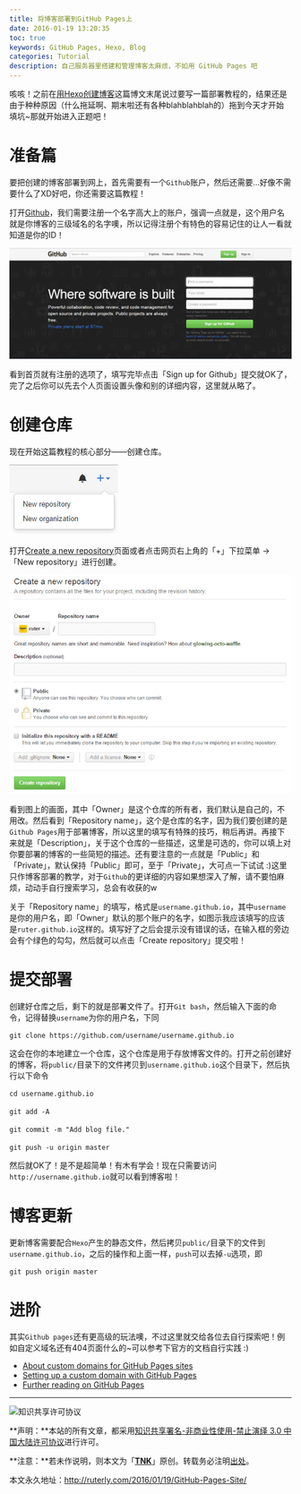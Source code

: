 ```yaml
---
title: 将博客部署到GitHub Pages上
date: 2016-01-19 13:20:35
toc: true
keywords: GitHub Pages, Hexo, Blog
categories: Tutorial
description: 自己服务器里搭建和管理博客太麻烦，不如用 GitHub Pages 吧
---
```


咳咳！之前在[用Hexo创建博客](http://ruter.github.io/2015/12/13/Create-blog-with-hexo/)这篇博文末尾说过要写一篇部署教程的，结果还是由于种种原因（什么拖延啊、期末啦还有各种blahblahblah的）拖到今天才开始填坑~那就开始进入正题吧！

# 准备篇
要把创建的博客部署到网上，首先需要有一个`Github`账户，然后还需要...好像不需要什么了XD好吧，你还需要这篇教程！

打开[Github](https://github.com/)，我们需要注册一个名字高大上的账户，强调一点就是，这个用户名就是你博客的三级域名的名字噢，所以记得注册个有特色的容易记住的让人一看就知道是你的ID！

![Github首页](/images/github-pages/reg.PNG)

看到首页就有注册的选项了，填写完毕点击「Sign up for Github」提交就OK了，完了之后你可以先去个人页面设置头像和别的详细内容，这里就从略了。

# 创建仓库
现在开始这篇教程的核心部分——创建仓库。

![创建仓库](/images/github-pages/new.PNG)

打开[Create a new repository](https://github.com/new)页面或者点击网页右上角的「+」下拉菜单 ->「New repository」进行创建。

![创建新仓库页面](/images/github-pages/repository.PNG)

看到图上的画面，其中「Owner」是这个仓库的所有者，我们默认是自己的，不用改。然后看到「Repository name」，这个是仓库的名字，因为我们要创建的是`Github Pages`用于部署博客，所以这里的填写有特殊的技巧，稍后再讲。再接下来就是「Description」，关于这个仓库的一些描述，这里是可选的，你可以填上对你要部署的博客的一些简短的描述。还有要注意的一点就是「Public」和「Private」，默认保持「Public」即可，至于「Private」，大可点一下试试 :)这里只作博客部署的教学，对于`Github`的更详细的内容如果想深入了解，请不要怕麻烦，动动手自行搜索学习，总会有收获的w

关于「Repository name」的填写，格式是`username.github.io`，其中`username`是你的用户名，即「Owner」默认的那个账户的名字，如图示我应该填写的应该是`ruter.github.io`这样的。填写好了之后会提示没有错误的话，在输入框的旁边会有个绿色的勾勾，然后就可以点击「Create repository」提交啦！

# 提交部署
创建好仓库之后，剩下的就是部署文件了。打开`Git bash`，然后输入下面的命令，记得替换`username`为你的用户名，下同

```
git clone https://github.com/username/username.github.io
```

这会在你的本地建立一个仓库，这个仓库是用于存放博客文件的。打开之前创建好的博客，将`public/`目录下的文件拷贝到`username.github.io`这个目录下，然后执行以下命令

```
cd username.github.io

git add -A

git commit -m "Add blog file."

git push -u origin master
```

然后就OK了！是不是超简单！有木有学会！现在只需要访问`http://username.github.io`就可以看到博客啦！

# 博客更新
更新博客需要配合`Hexo`产生的静态文件，然后拷贝`public/`目录下的文件到`username.github.io`，之后的操作和上面一样，`push`可以去掉`-u`选项，即

```
git push origin master
```

# 进阶
其实`Github pages`还有更高级的玩法噢，不过这里就交给各位去自行探索吧！例如自定义域名还有404页面什么的~可以参考下官方的文档自行实践 :)

- [About custom domains for GitHub Pages sites](https://help.github.com/articles/about-custom-domains-for-github-pages-sites/)
- [Setting up a custom domain with GitHub Pages](https://help.github.com/articles/setting-up-a-custom-domain-with-github-pages/)
- [Further reading on GitHub Pages](https://help.github.com/articles/further-reading-on-github-pages/)

---

![知识共享许可协议](https://i.creativecommons.org/l/by-nc-nd/3.0/cn/88x31.png)

**声明：**本站的所有文章，都采用[知识共享署名-非商业性使用-禁止演绎 3.0 中国大陆许可协议](http://creativecommons.org/licenses/by-nc-nd/3.0/cn/)进行许可。

**注意：**若未作说明，则本文为「[**TNK**](http://ruterly.com/)」原创。转载务必注明[出处](http://ruterly.com/2016/01/19/GitHub-Pages-Site/)。

本文永久地址：http://ruterly.com/2016/01/19/GitHub-Pages-Site/

